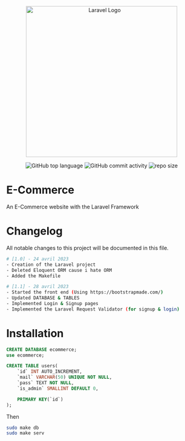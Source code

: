<div align="center">

<a href="https://laravel.com" target="_blank"><img src="https://raw.githubusercontent.com/laravel/art/master/logo-lockup/5%20SVG/2%20CMYK/1%20Full%20Color/laravel-logolockup-cmyk-red.svg" width="400" alt="Laravel Logo"></a>
  
![GitHub top language](https://img.shields.io/github/languages/top/NullBrunk/E-Commerce?style=for-the-badge)
![GitHub commit activity](https://img.shields.io/github/commit-activity/m/NullBrunk/E-Commerce?style=for-the-badge)
![repo size](https://img.shields.io/github/repo-size/NullBrunk/E-Commerce?style=for-the-badge)


</div>

# E-Commerce

An E-Commerce website with the Laravel Framework

# Changelog

All notable changes to this project will be documented in this file.

```bash
# [1.0] - 24 avril 2023
- Creation of the Laravel project
- Deleted Eloquent ORM cause i hate ORM
- Added the Makefile

# [1.1] - 28 avril 2023
- Started the front end (Using https://bootstrapmade.com/)
- Updated DATABASE & TABLES 
- Implemented Login & Signup pages 
- Implemented the Laravel Request Validator (for signup & login) 
```

# Installation

```sql
CREATE DATABASE ecommerce;
use ecommerce;

CREATE TABLE users(
    `id` INT AUTO_INCREMENT,
    `mail` VARCHAR(50) UNIQUE NOT NULL,
    `pass` TEXT NOT NULL,
    `is_admin` SMALLINT DEFAULT 0,

    PRIMARY KEY(`id`)   
);
```
Then
```bash
sudo make db
sudo make serv
```


